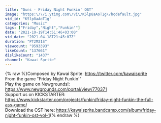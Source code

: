 ```yaml
---
title: "Guns - Friday Night Funkin' OST"
image: "https:\/\/i.ytimg.com\/vi\/K5lp8aAoT1g\/hqdefault.jpg"
vid_id: "K5lp8aAoT1g"
categories: "Music"
tags: ["Friday","Night","Funkin'"]
date: "2021-10-19T14:51:46+03:00"
vid_date: "2021-04-18T21:45:07Z"
duration: "PT2M21S"
viewcount: "9593393"
likeCount: "137661"
dislikeCount: "1437"
channel: "Kawai Sprite"
---
```

{% raw %}Composed by Kawai Sprite: <a rel="nofollow" target="blank" href="https://twitter.com/kawaisprite">https://twitter.com/kawaisprite</a><br />From the game &quot;Friday Night Funkin'&quot;<br />Play the game on Newgrounds!: <a rel="nofollow" target="blank" href="https://www.newgrounds.com/portal/view/770371">https://www.newgrounds.com/portal/view/770371</a><br />Support us on KICKSTARTER: <a rel="nofollow" target="blank" href="https://www.kickstarter.com/projects/funkin/friday-night-funkin-the-full-ass-game/">https://www.kickstarter.com/projects/funkin/friday-night-funkin-the-full-ass-game/</a><br />Download the OST here: <a rel="nofollow" target="blank" href="https://kawaisprite.bandcamp.com/album/friday-night-funkin-ost-vol-1">https://kawaisprite.bandcamp.com/album/friday-night-funkin-ost-vol-1</a>{% endraw %}
